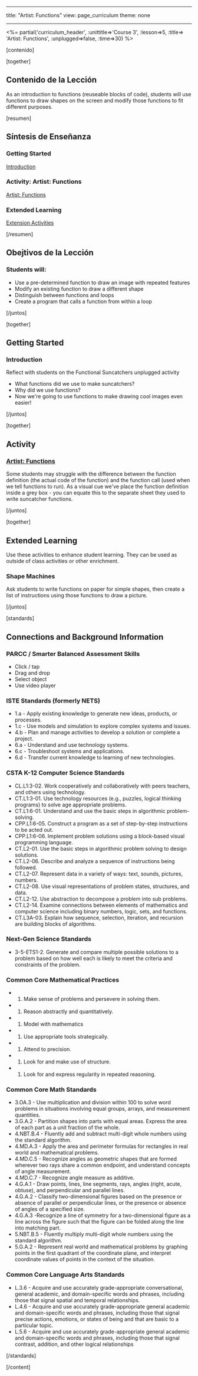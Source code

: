 * * *

title: "Artist: Functions" view: page_curriculum theme: none

* * *

<%= partial('curriculum_header', :unittitle=>'Course 3', :lesson=>5, :title=> 'Artist: Functions', :unplugged=>false, :time=>30) %>

[contenido]

[together]

## Contenido de la Lección

As an introduction to functions (reuseable blocks of code), students will use functions to draw shapes on the screen and modify those functions to fit different purposes.

[resumen]

## Síntesis de Enseñanza

### **Getting Started**

[Introduction](#GetStarted)   


### **Activity: Artist: Functions**

[Artist: Functions](#Activity)

### **Extended Learning**

[Extension Activities](#Extended)

[/resumen]

## Obejtivos de la Lección

### Students will:

  * Use a pre-determined function to draw an image with repeated features
  * Modify an existing function to draw a different shape
  * Distinguish between functions and loops
  * Create a program that calls a function from within a loop

[/juntos]

[together]

## Getting Started

### <a name="GetStarted"></a> Introduction

Reflect with students on the Functional Suncatchers unplugged activity

  * What functions did we use to make suncatchers?
  * Why did we use functions?
  * Now we're going to use functions to make drawing cool images even easier!

[/juntos]

[together]

## Activity

### <a name="Activity"></a> [Artist: Functions](http://learn.code.org/s/course3/lesson/5/puzzle/1)

Some students may struggle with the difference between the function definition (the actual code of the function) and the function call (used when we tell functions to run). As a visual cue we've place the function definition inside a grey box - you can equate this to the separate sheet they used to write suncatcher functions.

[/juntos]

<!--(this is left in here as an example of how to include an image in Markdown)
![](binaryphoto.png) -->

[together]

## Extended Learning

<a name="Extended"></a>Use these activities to enhance student learning. They can be used as outside of class activities or other enrichment.

### Shape Machines

Ask students to write functions on paper for simple shapes, then create a list of instructions using those functions to draw a picture.

[/juntos]

[standards]

## Connections and Background Information

### PARCC / Smarter Balanced Assessment Skills

  * Click / tap
  * Drag and drop
  * Select object
  * Use video player

### ISTE Standards (formerly NETS)

  * 1.a - Apply existing knowledge to generate new ideas, products, or processes.
  * 1.c - Use models and simulation to explore complex systems and issues.
  * 4.b - Plan and manage activities to develop a solution or complete a project.
  * 6.a - Understand and use technology systems.
  * 6.c - Troubleshoot systems and applications.
  * 6.d - Transfer current knowledge to learning of new technologies. 

### CSTA K-12 Computer Science Standards

  * CL.L1:3-02. Work cooperatively and collaboratively with peers teachers, and others using technology.
  * CT.L1:3-01. Use technology resources (e.g., puzzles, logical thinking programs) to solve age appropriate problems.
  * CT.L1:6-01. Understand and use the basic steps in algorithmic problem-solving.
  * CPP.L1:6-05. Construct a program as a set of step-by-step instructions to be acted out.
  * CPP.L1:6-06. Implement problem solutions using a block-based visual programming language.
  * CT.L2-01. Use the basic steps in algorithmic problem solving to design solutions.
  * CT.L2-06. Describe and analyze a sequence of instructions being followed.
  * CT.L2-07. Represent data in a variety of ways: text, sounds, pictures, numbers.
  * CT.L2-08. Use visual representations of problem states, structures, and data.
  * CT.L2-12. Use abstraction to decompose a problem into sub problems. 
  * CT.L2-14. Examine connections between elements of mathematics and computer science including binary numbers, logic, sets, and functions. 
  * CT.L3A-03. Explain how sequence, selection, iteration, and recursion are building blocks of algorithms.

### Next-Gen Science Standards

  * 3-5-ETS1-2. Generate and compare multiple possible solutions to a problem based on how well each is likely to meet the criteria and constraints of the problem. 

### Common Core Mathematical Practices

  *   1. Make sense of problems and persevere in solving them.
  *   1. Reason abstractly and quantitatively.
  *   1. Model with mathematics
  *   1. Use appropriate tools strategically.
  *   1. Attend to precision.
  *   1. Look for and make use of structure.
  *   1. Look for and express regularity in repeated reasoning.

### Common Core Math Standards

  * 3.OA.3 - Use multiplication and division within 100 to solve word problems in situations involving equal groups, arrays, and measurement quantities.
  * 3.G.A.2 - Partition shapes into parts with equal areas. Express the area of each part as a unit fraction of the whole.
  * 4.NBT.B.4 - Fluently add and subtract multi-digit whole numbers using the standard algorithm.
  * 4.MD.A.3 - Apply the area and perimeter formulas for rectangles in real world and mathematical problems.
  * 4.MD.C.5 - Recognize angles as geometric shapes that are formed wherever two rays share a common endpoint, and understand concepts of angle measurement.
  * 4.MD.C.7 - Recognize angle measure as additive.
  * 4.G.A.1 - Draw points, lines, line segments, rays, angles (right, acute, obtuse), and perpendicular and parallel lines.
  * 4.G.A.2 - Classify two-dimensional figures based on the presence or absence of parallel or perpendicular lines, or the presence or absence of angles of a specified size.
  * 4.G.A.3 -Recognize a line of symmetry for a two-dimensional figure as a line across the figure such that the figure can be folded along the line into matching part.
  * 5.NBT.B.5 - Fluently multiply multi-digit whole numbers using the standard algorithm.
  * 5.G.A.2 - Represent real world and mathematical problems by graphing points in the first quadrant of the coordinate plane, and interpret coordinate values of points in the context of the situation.

### Common Core Language Arts Standards

  * L.3.6 - Acquire and use accurately grade-appropriate conversational, general academic, and domain-specific words and phrases, including those that signal spatial and temporal relationships.
  * L.4.6 - Acquire and use accurately grade-appropriate general academic and domain-specific words and phrases, including those that signal precise actions, emotions, or states of being and that are basic to a particular topic.
  * L.5.6 - Acquire and use accurately grade-appropriate general academic and domain-specific words and phrases, including those that signal contrast, addition, and other logical relationships

[/standards]

[/content]

<link rel="stylesheet" type="text/css" href="../docs/morestyle.css" />